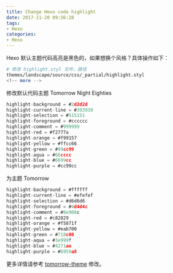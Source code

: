 ```yaml
---
title: Change Hexo code highlight
date: 2017-11-20 09:56:28
tags:
- Hexo
categories:
- Hexo
---
```


Hexo 默认主题代码高亮是黑色的，如果想换个风格？具体操作如下：

```bash
# 修改 highlight.styl 文件，路径
themes/landscape/source/css/_partial/highlight.styl
<!-- more -->
```

修改默认代码主题 Tomorrow Night Eighties

```js
highlight-background = #2d2d2d
highlight-current-line = #393939
highlight-selection = #515151
highlight-foreground = #cccccc
highlight-comment = #999999
highlight-red = #f2777a
highlight-orange = #f99157
highlight-yellow = #ffcc66
highlight-green = #99cc99
highlight-aqua = #66cccc
highlight-blue = #6699cc
highlight-purple = #cc99cc
```

为主题 Tomorrow

```js
highlight-background = #ffffff
highlight-current-line = #efefef
highlight-selection = #d6d6d6
highlight-foreground = #4d4d4c
highlight-comment = #8e908c
highlight-red = #c82829
highlight-orange = #f5871f
highlight-yellow = #eab700
highlight-green = #718c00
highlight-aqua = #3e999f
highlight-blue = #4271ae
highlight-purple = #8959a8
```

更多详情请参考 [tomorrow-theme](https://github.com/chriskempson/tomorrow-theme) 修改。
